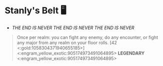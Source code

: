 # **Stanly's Belt 🖥️** 
- *THE END IS NEVER THE END IS NEVER THE END IS NEVER*

> Once per realm: you can fight any enemy, do any encounter, or fight any major from any realm on your floor rolls. [42 <:gold:1058304371940655185>]
<:engram_yellow_exotic:905174973491064895> __LEGENDARY__ <:engram_yellow_exotic:905174973491064895>
